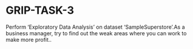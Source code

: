 # GRIP-TASK-3
Perform ‘Exploratory Data Analysis’ on dataset ‘SampleSuperstore’.As a business manager, try to find out the weak areas where you can work to make more profit..
